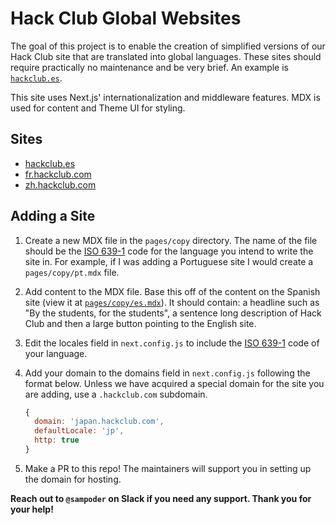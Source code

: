 # Hack Club Global Websites

The goal of this project is to enable the creation of simplified versions of our Hack Club site that are translated into global languages. These sites should require practically no maintenance and be very brief. An example is [`hackclub.es`](https://hackclub.es).

This site uses Next.js' internationalization and middleware features. MDX is used for content and Theme UI for styling.

## Sites

- [hackclub.es](https://hackclub.es)
- [fr.hackclub.com](https://fr.hackclub.com)
- [zh.hackclub.com](https://zh.hackclub.com)

## Adding a Site

1. Create a new MDX file in the `pages/copy` directory. The name of the file should be the [ISO 639-1](https://en.wikipedia.org/wiki/ISO_639-1) code for the language you intend to write the site in. For example, if I was adding a Portuguese site I would create a `pages/copy/pt.mdx` file.

2. Add content to the MDX file. Base this off of the content on the Spanish site (view it at [`pages/copy/es.mdx`](`/pages/copy/pt.mdx`)). It should contain: a headline such as "By the students, for the students", a sentence long description of Hack Club and then a large button pointing to the English site.

3. Edit the locales field in `next.config.js` to include the [ISO 639-1](https://en.wikipedia.org/wiki/ISO_639-1) code of your language.

4. Add your domain to the domains field in `next.config.js` following the format below. Unless we have acquired a special domain for the site you are adding, use a `.hackclub.com` subdomain.
    ```javascript
    {
      domain: 'japan.hackclub.com',
      defaultLocale: 'jp',
      http: true
    }
    ```

5. Make a PR to this repo! The maintainers will support you in setting up the domain for hosting.

**Reach out to `@sampoder` on Slack if you need any support. Thank you for your help!**

